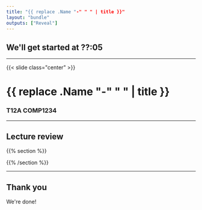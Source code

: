 ```yaml
---
title: "{{ replace .Name "-" " " | title }}"
layout: "bundle"
outputs: ["Reveal"]
---
```


## We'll get started at ??:05

---

{{< slide class="center" >}}

# {{ replace .Name "-" " " | title }}

### T12A COMP1234

---

## Lecture review

{{% section %}}

{{% /section %}}

---

## Thank you

We're done!
